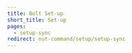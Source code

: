 ```yaml
---
title: Bolt Set-up
short_title: Set-up
pages:
  - setup-sync
redirect: nut-command/setup/setup-sync
---
```

